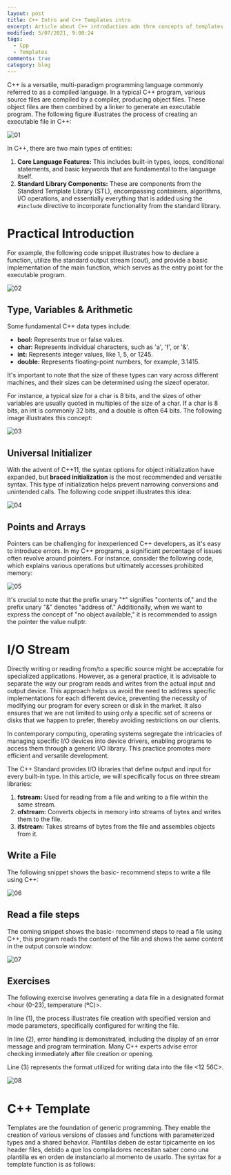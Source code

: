 ```yaml
---
layout: post
title: C++ Intro and C++ Templates intro
excerpt: Article about C++ introduction adn thre concepts of templates on C++
modified: 5/07/2021, 9:00:24
tags:
  - Cpp
  - Templates
comments: true
category: blog
---
```

C++ is a versatile, multi-paradigm programming language commonly referred to as a compiled language. In a typical C++ program, various source files are compiled by a compiler, producing object files. These object files are then combined by a linker to generate an executable program. The following figure illustrates the process of creating an executable file in C++:

![01](https://github.com/CharlieHdzMx/CharlieHdzMx.github.io/assets/6202653/964ddcd8-08f2-42b9-b803-42463cc75385)

In C++, there are two main types of entities:

1. **Core Language Features:** This includes built-in types, loops, conditional statements, and basic keywords that are fundamental to the language itself.
2. **Standard Library Components:** These are components from the Standard Template Library (STL), encompassing containers, algorithms, I/O operations, and essentially everything that is added using the `#include` directive to incorporate functionality from the standard library.

# Practical Introduction
For example, the following code snippet illustrates how to declare a function, utilize the standard output stream (cout), and provide a basic implementation of the main function, which serves as the entry point for the executable program.

![02](https://github.com/CharlieHdzMx/CharlieHdzMx.github.io/assets/6202653/d0b122f4-9274-40ea-a35c-c49a99d926a2)

## Type, Variables & Arithmetic
Some fundamental C++ data types include:

- **bool:** Represents true or false values.
- **char:** Represents individual characters, such as 'a', 'f', or '&'.
- **int:** Represents integer values, like 1, 5, or 1245.
- **double:** Represents floating-point numbers, for example, 3.1415.

It's important to note that the size of these types can vary across different machines, and their sizes can be determined using the sizeof operator.

For instance, a typical size for a char is 8 bits, and the sizes of other variables are usually quoted in multiples of the size of a char. If a char is 8 bits, an int is commonly 32 bits, and a double is often 64 bits. The following image illustrates this concept:

![03](https://github.com/CharlieHdzMx/CharlieHdzMx.github.io/assets/6202653/d01644af-754f-4791-a612-c64a65c4e20d)

## Universal Initializer
With the advent of C++11, the syntax options for object initialization have expanded, but **braced initialization** is the most recommended and versatile syntax. This type of initialization helps prevent narrowing conversions and unintended calls. The following code snippet illustrates this idea:

![04](https://github.com/CharlieHdzMx/CharlieHdzMx.github.io/assets/6202653/ee683205-c9aa-4caa-ae9a-f4c10b987e70)

## Points and Arrays
Pointers can be challenging for inexperienced C++ developers, as it's easy to introduce errors. In my C++ programs, a significant percentage of issues often revolve around pointers. For instance, consider the following code, which explains various operations but ultimately accesses prohibited memory:

![05](https://github.com/CharlieHdzMx/CharlieHdzMx.github.io/assets/6202653/8ea1f29e-0d48-4593-a13a-4286fed25b02)

It's crucial to note that the prefix unary "*" signifies "contents of," and the prefix unary "&" denotes "address of." Additionally, when we want to express the concept of "no object available," it is recommended to assign the pointer the value nullptr.

# I/O Stream
Directly writing or reading from/to a specific source might be acceptable for specialized applications. However, as a general practice, it is advisable to separate the way our program reads and writes from the actual input and output device. This approach helps us avoid the need to address specific implementations for each different device, preventing the necessity of modifying our program for every screen or disk in the market. It also ensures that we are not limited to using only a specific set of screens or disks that we happen to prefer, thereby avoiding restrictions on our clients.

In contemporary computing, operating systems segregate the intricacies of managing specific I/O devices into device drivers, enabling programs to access them through a generic I/O library. This practice promotes more efficient and versatile development.

The C++ Standard provides I/O libraries that define output and input for every built-in type. In this article, we will specifically focus on three stream libraries:
1. **fstream:** Used for reading from a file and writing to a file within the same stream.
2. **ofstream:** Converts objects in memory into streams of bytes and writes them to the file.
3. **ifstream:** Takes streams of bytes from the file and assembles objects from it.

## Write a File
The following snippet shows the basic- recommend steps to write a file using C++:

![06](https://github.com/CharlieHdzMx/CharlieHdzMx.github.io/assets/6202653/8ec65a66-c6ca-4956-9242-30e8e4f9f410)

## Read a file steps
The coming snippet shows the basic- recommend steps to read a file using C++, this program reads the content of the file and shows the same content in the output console window:

![07](https://github.com/CharlieHdzMx/CharlieHdzMx.github.io/assets/6202653/affa72d1-a879-4592-a7e7-ebd5d075ff72)

## Exercises
The following exercise involves generating a data file in a designated format <hour (0-23), temperature (ºC)>.

In line (1), the process illustrates file creation with specified version and mode parameters, specifically configured for writing the file.

In line (2), error handling is demonstrated, including the display of an error message and program termination. Many C++ experts advise error checking immediately after file creation or opening.

Line (3) represents the format utilized for writing data into the file <12 56C>.

![08](https://github.com/CharlieHdzMx/CharlieHdzMx.github.io/assets/6202653/69c2e998-f6b7-4abb-984b-affff9edc822)

# C++ Template
Templates are the foundation of generic programming. They enable the creation of various versions of classes and functions with parameterized types and a shared behavior. Plantillas deben de estar típicamente en los header files, debido a que los compiladores necesitan saber como una plantilla es en orden de instanciarlo al momento de usarlo. The syntax for a template function is as follows:


